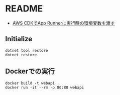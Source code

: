 # README

- [AWS CDKでApp Runnerに実行時の環境変数を渡す](https://www.findxfine.com/infrastructure/aws/995562497.html)

## Initialize

```shell
dotnet tool restore
dotnet restore
```

## Dockerでの実行

```shell
docker build -t webapi .
docker run -it --rm -p 80:80 webapi
```
